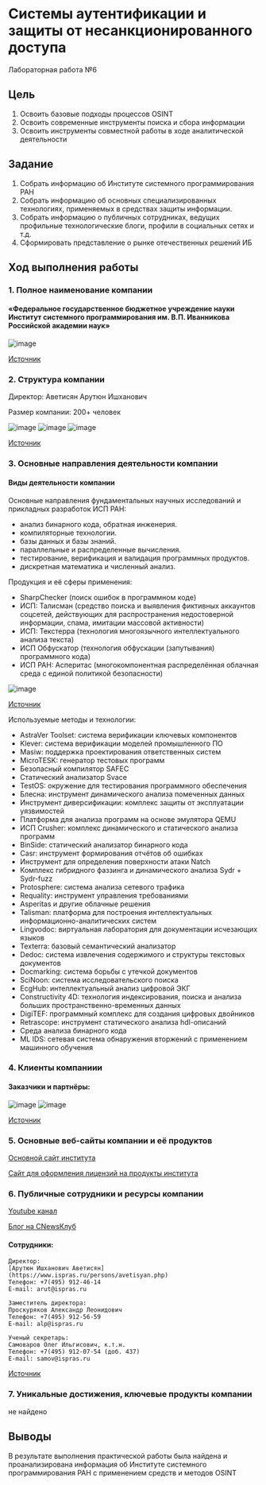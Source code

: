 # Системы аутентификации и защиты от несанкционированного доступа

Лабораторная работа №6

## Цель

1.  Освоить базовые подходы процессов OSINT
2.  Освоить современные инструменты поиска и сбора информации
3.  Освоить инструменты совместной работы в ходе аналитической деятельности

## Задание

1.  Собрать информацию об Институте системного программирования РАН
2.  Собрать информацию об основных специализированных технологиях, применяемых в средствах защиты информации.
3.  Собрать информацию о публичных сотрудниках, ведущих профильные технологические блоги, профили в социальных сетях и т.д.
4.  Сформировать представление о рынке отечественных решений ИБ

## Ход выполнения работы

### 1. Полное наименование компании

#### «Федеральное государственное бюджетное учреждение науки Институт системного программирования им. В.П. Иванникова Российской академии наук»

![image](https://github.com/Nosochekir/SAZND/assets/90778008/60c1c815-604c-4c98-b22a-ad84634a8670)

[Источник](https://www.ispras.ru/contacts.php)

### 2. Структура компании

Директор: Аветисян Арутюн Ишханович

Размер компании: 200+ человек

![image](https://github.com/Nosochekir/SAZND/assets/90778008/8fc0ed27-1eb4-4f14-a6c7-8def68635b8b)
![image](https://github.com/Nosochekir/SAZND/assets/90778008/c7ea334b-1436-46c7-9926-d853a5f1f8b6)
![image](https://github.com/Nosochekir/SAZND/assets/90778008/aa3d087c-a59f-4bc1-8c71-a3d57688f191)

[Источник](https://pb.nalog.ru/company.html?token=C12E2ACEF756475D96AF700889D86891BC54B6159200A927F5488087E7E5AAE2D377D085C79A99F7A49E35F692C67AC5)

### 3. Основные направления деятельности компании

#### Виды деятельности компании

Основные направления фундаментальных научных исследований и прикладных разработок ИСП РАН:

- анализ бинарного кода, обратная инженерия.
- компиляторные технологии.
- базы данных и базы знаний.
- параллельные и распределенные вычисления.
- тестирование, верификация и валидация программных продуктов.
- дискретная математика и численный анализ.

Продукция и её сферы применения:

- SharpChecker (поиск ошибок в программном коде)
- ИСП: Талисман (средство поиска и выявления фиктивных аккаунтов соцсетей, действующих для распространения недостоверной информации, спама, имитации массовой активности)
- ИСП: Текстерра (технология многоязычного интеллектуального анализа текста)
- ИСП Обфускатор (технология обфускации (запутывания) программного кода)
- ИСП РАН: Асперитас (многокомпонентная распределённая облачная среда с единой политикой безопасности)

![image](https://github.com/Nosochekir/SAZND/assets/90778008/b904214c-b9b0-433d-8d97-c5560c0e2323)

[Источник](https://www.tadviser.ru/index.php/%D0%9A%D0%BE%D0%BC%D0%BF%D0%B0%D0%BD%D0%B8%D1%8F:%D0%98%D0%BD%D1%81%D1%82%D0%B8%D1%82%D1%83%D1%82_%D1%81%D0%B8%D1%81%D1%82%D0%B5%D0%BC%D0%BD%D0%BE%D0%B3%D0%BE_%D0%BF%D1%80%D0%BE%D0%B3%D1%80%D0%B0%D0%BC%D0%BC%D0%B8%D1%80%D0%BE%D0%B2%D0%B0%D0%BD%D0%B8%D1%8F_(%D0%98%D0%A1%D0%9F_%D0%A0%D0%90%D0%9D)#.D0.9D.D0.B0.D0.BF.D1.80.D0.B0.D0.B2.D0.BB.D0.B5.D0.BD.D0.B8.D1.8F_.D0.B4.D0.B5.D1.8F.D1.82.D0.B5.D0.BB.D1.8C.D0.BD.D0.BE.D1.81.D1.82.D0.B8)

Используемые методы и технологии:

- AstraVer Toolset: система верификации ключевых компонентов
- Klever: система верификации моделей промышленного ПО
- Masiw: поддержка проектирования ответственных систем
- MicroTESK: генератор тестовых программ
- Безопасный компилятор SAFEC
- Статический анализатор Svace
- TestOS: окружение для тестирования программного обеспечения
- Блесна: инструмент динамического анализа помеченных данных
- Инструмент диверсификации: комплекс защиты от эксплуатации уязвимостей
- Платформа для анализа программ на основе эмулятора QEMU
- ИСП Crusher: комплекс динамического и статического анализа программ
- BinSide: статический анализатор бинарного кода
- Casr: инструмент формирования отчётов об ошибках
- Инструмент для определения поверхности атаки Natch
- Комплекс гибридного фаззинга и динамического анализа Sydr + Sydr-fuzz
- Protosphere: система анализа сетевого трафика
- Requality: инструмент управления требованиями
- Asperitas и другие облачные решения
- Talisman: платформа для построения интеллектуальных информационно-аналитических систем
- Lingvodoc: виртуальная лаборатория для документации исчезающих языков
- Texterra: базовый семантический анализатор
- Dedoc: система извлечения содержимого и структуры текстовых документов
- Docmarking: система борьбы с утечкой документов
- SciNoon: система исследовательского поиска
- EcgHub: интеллектуальный анализ цифровой ЭКГ
- Constructivity 4D: технология индексирования, поиска и анализа больших пространственно-временных данных
- DigiTEF: программный комплекс для создания цифровых двойников
- Retrascope: инструмент статического анализа hdl-описаний
- Среда анализа бинарного кода
- ML IDS: сетевая система обнаружения вторжений с применением машинного обучения

### 4. Клиенты компаниии

#### Заказчики и партнёры:

![image](https://github.com/Nosochekir/SAZND/assets/90778008/35d1e220-b538-4baa-bf6b-94039b5508bf)
![image](https://github.com/Nosochekir/SAZND/assets/90778008/6b70c1fe-e3c6-446a-be92-821f5b8ca3d1)

[Источник](https://www.ispras.ru/partners.php)

### 5. Основные веб-сайты компании и её продуктов

[Основной сайт института](https://www.ispras.ru/)

[Сайт для оформления лицензий на продукты института](https://www.ispras.ru/sdl/)

### 6. Публичные сотрудники и ресурсы компании

[Youtube канал](https://www.youtube.com/@user-wq9ty9lj3c/about)

[Блог на CNewsКлуб](https://club.cnews.ru/%D0%98%D0%BD%D1%81%D1%82%D0%B8%D1%82%D1%83%D1%82+%D1%81%D0%B8%D1%81%D1%82%D0%B5%D0%BC%D0%BD%D0%BE%D0%B3%D0%BE+%D0%BF%D1%80%D0%BE%D0%B3%D1%80%D0%B0%D0%BC%D0%BC%D0%B8%D1%80%D0%BE%D0%B2%D0%B0%D0%BD%D0%B8%D1%8F+%D0%A0%D0%90%D0%9D+%28%D0%9A%D0%BE%D1%80%D0%BF%D0%BE%D1%80%D0%B0%D1%82%D0%B8%D0%B2%D0%BD%D1%8B%D0%B9+%D0%B1%D0%BB%D0%BE%D0%B3%29)

#### Сотрудники:
```
Директор:
[Арутюн Ишханович Аветисян](https://www.ispras.ru/persons/avetisyan.php)
Телефон: +7(495) 912-46-14
E-mail: arut@ispras.ru
```
```
Заместитель директора:
Проскуряков Александр Леонидович
Телефон: +7(495) 912-56-59
E-mail: alp@ispras.ru
```
```
Ученый секретарь:
Самоваров Олег Ильгисович, к.т.н.
Телефон: +7(495) 912-07-54 (доб. 437)
E-mail: samov@ispras.ru
```

[Источник](https://www.ispras.ru/contacts.php)

### 7. Уникальные достижения, ключевые продукты компании

не найдено

## Выводы

В результате выполнения практической работы была найдена и проанализирована информация об Институте системного программирования РАН с применением средств
и методов OSINT
